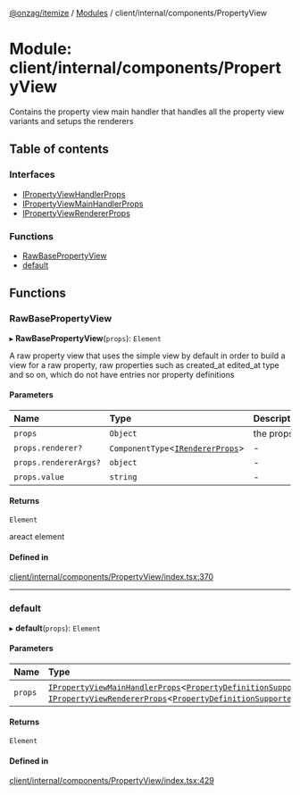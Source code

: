 [@onzag/itemize](../README.md) / [Modules](../modules.md) / client/internal/components/PropertyView

# Module: client/internal/components/PropertyView

Contains the property view main handler that handles all
the property view variants and setups the renderers

## Table of contents

### Interfaces

- [IPropertyViewHandlerProps](../interfaces/client_internal_components_PropertyView.IPropertyViewHandlerProps.md)
- [IPropertyViewMainHandlerProps](../interfaces/client_internal_components_PropertyView.IPropertyViewMainHandlerProps.md)
- [IPropertyViewRendererProps](../interfaces/client_internal_components_PropertyView.IPropertyViewRendererProps.md)

### Functions

- [RawBasePropertyView](client_internal_components_PropertyView.md#rawbasepropertyview)
- [default](client_internal_components_PropertyView.md#default)

## Functions

### RawBasePropertyView

▸ **RawBasePropertyView**(`props`): `Element`

A raw property view that uses the simple view
by default in order to build a view for a raw property, raw properties
such as created_at edited_at type and so on, which do not have entries
nor property definitions

#### Parameters

| Name | Type | Description |
| :------ | :------ | :------ |
| `props` | `Object` | the props |
| `props.renderer?` | `ComponentType`<[`IRendererProps`](../interfaces/client_internal_renderer.IRendererProps.md)\> | - |
| `props.rendererArgs?` | `object` | - |
| `props.value` | `string` | - |

#### Returns

`Element`

areact element

#### Defined in

[client/internal/components/PropertyView/index.tsx:370](https://github.com/onzag/itemize/blob/a24376ed/client/internal/components/PropertyView/index.tsx#L370)

___

### default

▸ **default**(`props`): `Element`

#### Parameters

| Name | Type |
| :------ | :------ |
| `props` | [`IPropertyViewMainHandlerProps`](../interfaces/client_internal_components_PropertyView.IPropertyViewMainHandlerProps.md)<[`PropertyDefinitionSupportedType`](base_Root_Module_ItemDefinition_PropertyDefinition_types.md#propertydefinitionsupportedtype), [`IPropertyViewRendererProps`](../interfaces/client_internal_components_PropertyView.IPropertyViewRendererProps.md)<[`PropertyDefinitionSupportedType`](base_Root_Module_ItemDefinition_PropertyDefinition_types.md#propertydefinitionsupportedtype)\>\> |

#### Returns

`Element`

#### Defined in

[client/internal/components/PropertyView/index.tsx:429](https://github.com/onzag/itemize/blob/a24376ed/client/internal/components/PropertyView/index.tsx#L429)
